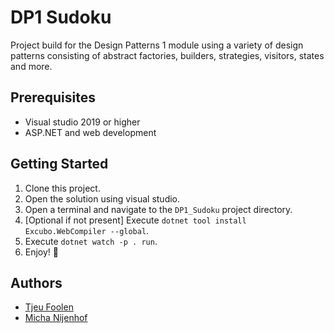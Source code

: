 # DP1 Sudoku
Project build for the Design Patterns 1 module using a variety of design patterns consisting of abstract factories, builders, strategies, visitors, states and more.

## Prerequisites
- Visual studio 2019 or higher
- ASP.NET and web development

## Getting Started
1. Clone this project.
2. Open the solution using visual studio.
3. Open a terminal and navigate to the `DP1_Sudoku` project directory.
4. [Optional if not present] Execute `dotnet tool install Excubo.WebCompiler --global`.
5. Execute `dotnet watch -p . run`.
6. Enjoy! :tada:

## Authors
- [Tjeu Foolen](https://github.com/tjeufoolen)
- [Micha Nijenhof](https://github.com/nijenhof)